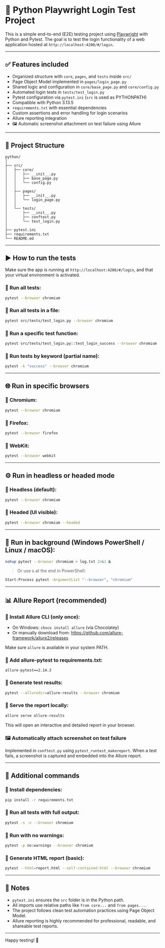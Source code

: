 
# 🧪 Python Playwright Login Test Project

This is a simple end-to-end (E2E) testing project using [Playwright](https://playwright.dev/python/) with Python and Pytest. The goal is to test the login functionality of a web application hosted at `http://localhost:4200/#/login`.

---

## ✅ Features included

- Organized structure with `core`, `pages`, and `tests` inside `src/`
- Page Object Model implemented in `pages/login_page.py`
- Shared logic and configuration in `core/base_page.py` and `core/config.py`
- Automated login tests in `tests/test_login.py`
- Pytest configuration via `pytest.ini` (`src` is used as PYTHONPATH)
- Compatible with Python 3.13.5
- `requirements.txt` with essential dependencies
- Custom assertions and error handling for login scenarios
- Allure reporting integration
- 🖼️ Automatic screenshot attachment on test failure using Allure

---

## 📁 Project Structure

```
python/
│
├── src/
│   ├── core/
│   │   ├── __init__.py
│   │   ├── base_page.py
│   │   └── config.py
│   │
│   ├── pages/
│   │   ├── __init__.py
│   │   └── login_page.py
│   │
│   └── tests/
│       ├── __init__.py
│       ├── conftest.py
│       └── test_login.py
│
├── pytest.ini
├── requirements.txt
└── README.md
```

---

## ▶️ How to run the tests

Make sure the app is running at `http://localhost:4200/#/login`, and that your virtual environment is activated.

### 🔹 Run all tests:
```bash
pytest --browser chromium
```

### 🔹 Run all tests in a file:
```bash
pytest src/tests/test_login.py --browser chromium
```

### 🔹 Run a specific test function:
```bash
pytest src/tests/test_login.py::test_login_success --browser chromium
```

### 🔹 Run tests by keyword (partial name):
```bash
pytest -k "success" --browser chromium
```

---

## 🌐 Run in specific browsers

### 🔸 Chromium:
```bash
pytest --browser chromium
```

### 🔸 Firefox:
```bash
pytest --browser firefox
```

### 🔸 WebKit:
```bash
pytest --browser webkit
```

---

## ⚙️ Run in headless or headed mode

### 🔹 Headless (default):
```bash
pytest --browser chromium
```

### 🔹 Headed (UI visible):
```bash
pytest --browser chromium --headed
```

---

## 🔄 Run in background (Windows PowerShell / Linux / macOS):

```bash
nohup pytest --browser chromium > log.txt 2>&1 &
```

> Or use `&` at the end in PowerShell:
```bash
Start-Process pytest -ArgumentList "--browser", "chromium"
```

---

## 📊 Allure Report (recommended)

### 🔸 Install Allure CLI (only once):
- On Windows: `choco install allure` (via Chocolatey)
- Or manually download from: https://github.com/allure-framework/allure2/releases

Make sure `allure` is available in your system PATH.

### 🔸 Add allure-pytest to requirements.txt:
```
allure-pytest==2.14.3
```

### 🔸 Generate test results:
```bash
pytest --alluredir=allure-results --browser chromium
```

### 🔸 Serve the report locally:
```bash
allure serve allure-results
```

This will open an interactive and detailed report in your browser.

### 🖼️ Automatically attach screenshot on test failure

Implemented in `conftest.py` using `pytest_runtest_makereport`. When a test fails, a screenshot is captured and embedded into the Allure report.

---

## 🧪 Additional commands

### 🔸 Install dependencies:
```bash
pip install -r requirements.txt
```

### 🔸 Run all tests with full output:
```bash
pytest -s -v --browser chromium
```

### 🔸 Run with no warnings:
```bash
pytest -p no:warnings --browser chromium
```

### 🔸 Generate HTML report (basic):
```bash
pytest --html=report.html --self-contained-html --browser chromium
```

---

## 🧠 Notes

- `pytest.ini` ensures the `src` folder is in the Python path.
- All imports use relative paths like `from core...` and `from pages...`.
- The project follows clean test automation practices using Page Object Model.
- Allure reporting is highly recommended for professional, readable, and shareable test reports.

---

Happy testing! 🚀
